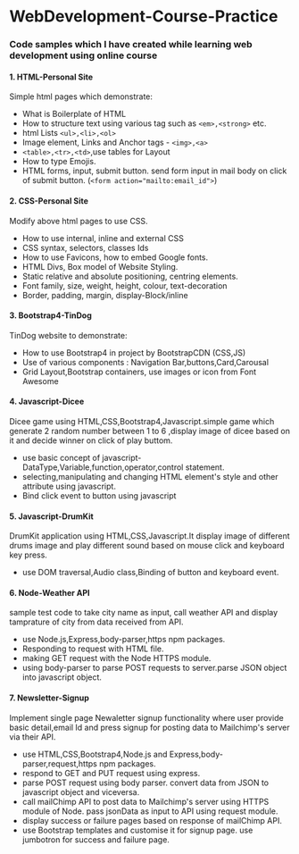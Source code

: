 # WebDevelopment-Course-Practice
### Code samples which I have created while learning web development using online course

#### 1. HTML-Personal Site 
Simple html pages which demonstrate:
- What is Boilerplate of HTML
- How to structure text using various tag such as `<em>,<strong>` etc.
- html Lists `<ul>,<li>,<ol>` </b>
- Image element, Links and Anchor tags - `<img>,<a>`
- `<table>,<tr>,<td>`,use tables for Layout
- How to type Emojis.
- HTML forms, input, submit button. send form input in mail body on click of submit button.
   (`<form action="mailto:email_id">`)

#### 2. CSS-Personal Site
Modify above html pages to use CSS.
- How to use internal, inline and external CSS
- CSS syntax, selectors, classes Ids
-	How to use Favicons, how to embed Google fonts.
- HTML Divs, Box model of Website Styling.
- Static relative and absolute positioning, centring elements.
- Font family, size, weight, height, colour, text-decoration
- Border, padding, margin, display-Block/inline

#### 3. Bootstrap4-TinDog
TinDog website to demonstrate:
- How to use Bootstrap4 in project by BootstrapCDN (CSS,JS)
- Use of various components : Navigation Bar,buttons,Card,Carousal
- Grid Layout,Bootstrap containers, use images or icon from Font Awesome

#### 4. Javascript-Dicee
Dicee game using HTML,CSS,Bootstrap4,Javascript.simple game which generate 2 random number between 1 to 6
,display image of dicee based on it and decide winner on click of play buttom.
- use basic concept of javascript-DataType,Variable,function,operator,control statement.
- selecting,manipulating and changing HTML element's style and other attribute using javascript. 
- Bind click event to button using javascript

#### 5. Javascript-DrumKit
DrumKit application using HTML,CSS,Javascript.It display image of different drums image 
and play different sound based on mouse click and keyboard key press.
- use DOM traversal,Audio class,Binding of button and keyboard event.

#### 6. Node-Weather API
sample test code to take city name as input, call weather API and display tamprature of city from data received from API.
- use Node.js,Express,body-parser,https npm packages.
- Responding to request with HTML file.
- making GET request with the Node HTTPS module.
- using body-parser to parse POST requests to server.parse JSON object into javascript object.

#### 7. Newsletter-Signup
Implement single page Newaletter signup functionality where user provide basic detail,email Id and press signup for posting data to Mailchimp's server via their API.
- use HTML,CSS,Bootstrap4,Node.js and Express,body-parser,request,https npm packages.
- respond to GET and PUT request using express.
- parse POST request using body parser. convert data from JSON to javascript object and viceversa.
- call mailChimp API to post data to Mailchimp's server using HTTPS module of Node. pass jsonData as input to API using request module.
- display success or failure pages based on response of mailChimp API.
- use Bootstrap templates and customise it for signup page. use jumbotron for success and failure page.